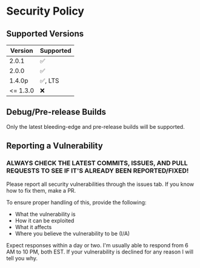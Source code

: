 # Security Policy

## Supported Versions

| Version   | Supported          |
| -------   | ------------------ |
| 2.0.1     | :white_check_mark: |
| 2.0.0     | :white_check_mark: |
| 1.4.0p    | :white_check_mark:, LTS |
| <= 1.3.0  | :x: |

## Debug/Pre-release Builds
Only the latest bleeding-edge and pre-release builds will be supported.

## Reporting a Vulnerability
### ALWAYS CHECK THE LATEST COMMITS, ISSUES, AND PULL REQUESTS TO SEE IF IT'S ALREADY BEEN REPORTED/FIXED!

Please report all security vulnerabilities through the issues tab. If you know how to fix them, make a PR.

To ensure proper handling of this, provide the following:
- What the vulnerability is
- How it can be exploited
- What it affects
- Where you believe the vulnerability to be (I/A)

Expect responses within a day or two. I'm usually able to respond from 6 AM to 10 PM, both EST. If your vulnerability is declined for any reason I will tell you why.
